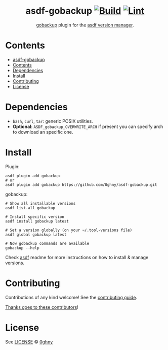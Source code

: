<div align="center">

# asdf-gobackup [![Build](https://github.com/0ghny/asdf-gobackup/actions/workflows/build.yml/badge.svg)](https://github.com/0ghny/asdf-gobackup/actions/workflows/build.yml) [![Lint](https://github.com/0ghny/asdf-gobackup/actions/workflows/lint.yml/badge.svg)](https://github.com/0ghny/asdf-gobackup/actions/workflows/lint.yml)


[gobackup](https://github.com/huacnlee/gobackup) plugin for the [asdf version manager](https://asdf-vm.com).

</div>

# Contents

- [asdf-gobackup  ](#asdf-gobackup--)
- [Contents](#contents)
- [Dependencies](#dependencies)
- [Install](#install)
- [Contributing](#contributing)
- [License](#license)

# Dependencies

- `bash`, `curl`, `tar`: generic POSIX utilities.
- **Optional**: `ASDF_gobackup_OVERWRITE_ARCH` if present you can specify arch to download an specific one.

# Install

Plugin:

```shell
asdf plugin add gobackup
# or
asdf plugin add gobackup https://github.com/0ghny/asdf-gobackup.git
```

gobackup:

```shell
# Show all installable versions
asdf list-all gobackup

# Install specific version
asdf install gobackup latest

# Set a version globally (on your ~/.tool-versions file)
asdf global gobackup latest

# Now gobackup commands are available
gobackup --help
```

Check [asdf](https://github.com/asdf-vm/asdf) readme for more instructions on how to
install & manage versions.

# Contributing

Contributions of any kind welcome! See the [contributing guide](contributing.md).

[Thanks goes to these contributors](https://github.com/0ghny/asdf-gobackup/graphs/contributors)!

# License

See [LICENSE](LICENSE) © [0ghny](https://github.com/0ghny/)
